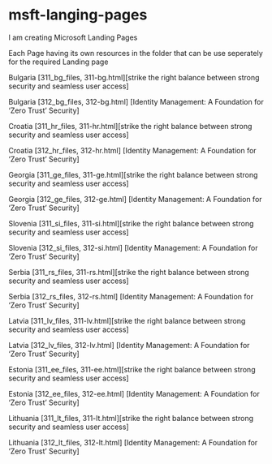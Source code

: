 # msft-langing-pages

I am creating Microsoft Landing Pages

Each Page having its own resources in the folder that can be use seperately for the required Landing page

Bulgaria [311_bg_files, 311-bg.html][strike the right balance between strong security and seamless user access]

Bulgaria [312_bg_files, 312-bg.html] [Identity Management: A Foundation for ‘Zero Trust’ Security]

Croatia [311_hr_files, 311-hr.html][strike the right balance between strong security and seamless user access]

Croatia [312_hr_files, 312-hr.html] [Identity Management: A Foundation for ‘Zero Trust’ Security]

Georgia [311_ge_files, 311-ge.html][strike the right balance between strong security and seamless user access]

Georgia [312_ge_files, 312-ge.html] [Identity Management: A Foundation for ‘Zero Trust’ Security]

Slovenia [311_si_files, 311-si.html][strike the right balance between strong security and seamless user access]

Slovenia [312_si_files, 312-si.html] [Identity Management: A Foundation for ‘Zero Trust’ Security]

Serbia [311_rs_files, 311-rs.html][strike the right balance between strong security and seamless user access]

Serbia [312_rs_files, 312-rs.html] [Identity Management: A Foundation for ‘Zero Trust’ Security]

Latvia [311_lv_files, 311-lv.html][strike the right balance between strong security and seamless user access]

Latvia [312_lv_files, 312-lv.html] [Identity Management: A Foundation for ‘Zero Trust’ Security]

Estonia [311_ee_files, 311-ee.html][strike the right balance between strong security and seamless user access]

Estonia [312_ee_files, 312-ee.html] [Identity Management: A Foundation for ‘Zero Trust’ Security]

Lithuania [311_lt_files, 311-lt.html][strike the right balance between strong security and seamless user access]

Lithuania [312_lt_files, 312-lt.html] [Identity Management: A Foundation for ‘Zero Trust’ Security]
